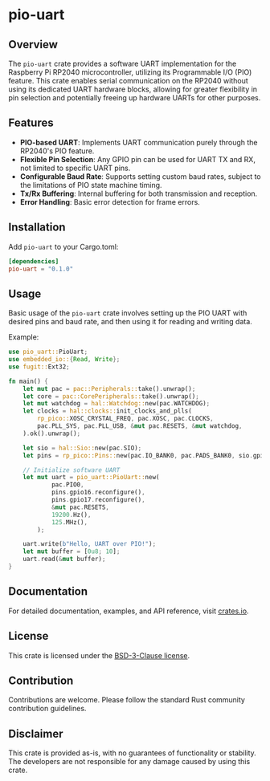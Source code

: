 # pio-uart

## Overview
The `pio-uart` crate provides a software UART implementation for the Raspberry Pi RP2040 microcontroller, utilizing its Programmable I/O (PIO) feature. This crate enables serial communication on the RP2040 without using its dedicated UART hardware blocks, allowing for greater flexibility in pin selection and potentially freeing up hardware UARTs for other purposes.

## Features
- **PIO-based UART**: Implements UART communication purely through the RP2040's PIO feature.
- **Flexible Pin Selection**: Any GPIO pin can be used for UART TX and RX, not limited to specific UART pins.
- **Configurable Baud Rate**: Supports setting custom baud rates, subject to the limitations of PIO state machine timing.
- **Tx/Rx Buffering**: Internal buffering for both transmission and reception.
- **Error Handling**: Basic error detection for frame errors.

## Installation
Add `pio-uart` to your Cargo.toml:

```toml
[dependencies]
pio-uart = "0.1.0"
```

## Usage
Basic usage of the `pio-uart` crate involves setting up the PIO UART with desired pins and baud rate, and then using it for reading and writing data.

Example:
```rust
use pio_uart::PioUart;
use embedded_io::{Read, Write};
use fugit::Ext32;

fn main() {
    let mut pac = pac::Peripherals::take().unwrap();
    let core = pac::CorePeripherals::take().unwrap();
    let mut watchdog = hal::Watchdog::new(pac.WATCHDOG);
    let clocks = hal::clocks::init_clocks_and_plls(
        rp_pico::XOSC_CRYSTAL_FREQ, pac.XOSC, pac.CLOCKS,
        pac.PLL_SYS, pac.PLL_USB, &mut pac.RESETS, &mut watchdog,
    ).ok().unwrap();

    let sio = hal::Sio::new(pac.SIO);
    let pins = rp_pico::Pins::new(pac.IO_BANK0, pac.PADS_BANK0, sio.gpio_bank0, &mut pac.RESETS);

    // Initialize software UART
    let mut uart = pio_uart::PioUart::new(
            pac.PIO0,
            pins.gpio16.reconfigure(),
            pins.gpio17.reconfigure(),
            &mut pac.RESETS,
            19200.Hz(),
            125.MHz(),
        );

    uart.write(b"Hello, UART over PIO!");
    let mut buffer = [0u8; 10];
    uart.read(&mut buffer);
}
```

## Documentation
For detailed documentation, examples, and API reference, visit [crates.io](https://crates.io/crates/pio-uart).

## License
This crate is licensed under the [BSD-3-Clause license](LICENSE).

## Contribution
Contributions are welcome. Please follow the standard Rust community contribution guidelines.

## Disclaimer
This crate is provided as-is, with no guarantees of functionality or stability. The developers are not responsible for any damage caused by using this crate. 